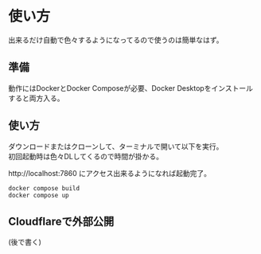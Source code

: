 # 使い方

出来るだけ自動で色々するようになってるので使うのは簡単なはず。

## 準備

動作にはDockerとDocker Composeが必要、Docker Desktopをインストールすると両方入る。

## 使い方

ダウンロードまたはクローンして、ターミナルで開いて以下を実行。  
初回起動時は色々DLしてくるので時間が掛かる。

http://localhost:7860 にアクセス出来るようになれば起動完了。

```
docker compose build
docker compose up
```

## Cloudflareで外部公開

(後で書く)
